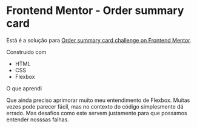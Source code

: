 # Frontend Mentor - Order summary card

Está é a solução para [Order summary card challenge on Frontend Mentor](https://www.frontendmentor.io/challenges/order-summary-component-QlPmajDUj).

Construido com

- HTML
- CSS
- Flexbox

O que aprendi

Que ainda preciso aprimorar muito meu entendimento de Flexbox. Muitas vezes pode parecer fácil, mas no contexto do código simplesmente dá errado. 
Mas desafios como este servem justamente para que possamos entender nosssas falhas.
